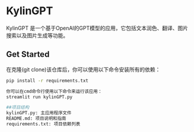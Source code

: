 # KylinGPT

KylinGPT 是一个基于OpenAI的GPT模型的应用，它包括文本润色、翻译、图片搜索以及图片生成等功能。

## Get Started

在克隆(git clone)该仓库后，你可以使用以下命令安装所有的依赖：

```bash
pip install -r requirements.txt

你可以在cmd命令行使用以下命令来运行该应用：
streamlit run kylinGPT.py

##项目结构
kylinGPT.py: 主应用程序文件
README.md: 项目说明和指南
requirements.txt: 项目依赖列表